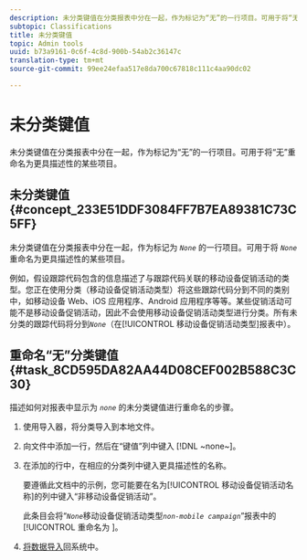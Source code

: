 ```yaml
---
description: 未分类键值在分类报表中分在一起，作为标记为“无”的一行项目。可用于将“无”重命名为更具描述性的某些项目。
subtopic: Classifications
title: 未分类键值
topic: Admin tools
uuid: b73a9161-0c6f-4c8d-900b-54ab2c36147c
translation-type: tm+mt
source-git-commit: 99ee24efaa517e8da700c67818c111c4aa90dc02

---
```



# 未分类键值

未分类键值在分类报表中分在一起，作为标记为“无”的一行项目。可用于将“无”重命名为更具描述性的某些项目。

## 未分类键值 {#concept_233E51DDF3084FF7B7EA89381C73C5FF}

未分类键值在分类报表中分在一起，作为标记为 *`None`* 的一行项目。可用于将 *`None`* 重命名为更具描述性的某些项目。

例如，假设跟踪代码包含的信息描述了与跟踪代码关联的移动设备促销活动的类型。您正在使用分类（移动设备促销活动类型）将这些跟踪代码分到不同的类别中，如移动设备 Web、iOS 应用程序、Android 应用程序等等。某些促销活动可能不是移动设备促销活动，因此不会使用移动设备促销活动类型进行分类。所有未分类的跟踪代码将分到&#x200B;*`None`*（在[!UICONTROL 移动设备促销活动类型]报表中）。

## 重命名“无”分类键值 {#task_8CD595DA82AA44D08CEF002B588C3C30}

<!-- 

t_rename_classification_none.xml

 -->

描述如何对报表中显示为 *`none`* 的未分类键值进行重命名的步骤。

1. 使用导入器，将分类导入到本地文件。
1. 向文件中添加一行，然后在“键值”列中键入 [!DNL ~none~]。
1. 在添加的行中，在相应的分类列中键入更具描述性的名称。

   要遵循此文档中的示例，您可能要在名为[!UICONTROL 移动设备促销活动名称]的列中键入“非移动设备促销活动”。

   此条目会将“*`None`*&#x200B;移动设备促销活动类型&#x200B;*`non-mobile campaign`*”报表中的 [!UICONTROL  重命名为 ]。
1. [将数据导入](/help/components/c-classifications2/c-classifications-importer/import-file.md)回系统中。
